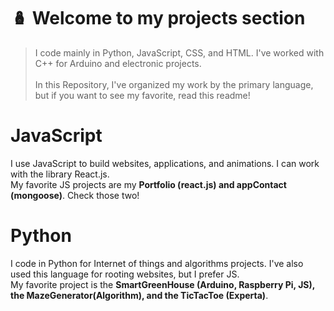 # :nesting_dolls:  Welcome to my projects section

> I code mainly in Python, JavaScript, CSS, and HTML. I've worked with C++ for Arduino and electronic projects. <br/>
> <br/>
> In this Repository, I've organized my work by the primary language, but if you want to see my favorite, read this readme! 

# JavaScript

I use JavaScript to build websites, applications, and animations. I can work with the library React.js.
<br/>
My favorite JS projects are my **Portfolio (react.js) and appContact (mongoose)**. Check those two! 

# Python

I code in Python for Internet of things and algorithms projects. I've also used this language for rooting websites, but I prefer JS. 
<br/>
My favorite project is the **SmartGreenHouse (Arduino, Raspberry Pi, JS), the MazeGenerator(Algorithm), and the TicTacToe (Experta)**.
